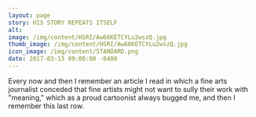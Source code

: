 ```yaml
---
layout: page
story: HIS STORY REPEATS ITSELF
alt:
image: /img/content/HSRI/Aw66KETCYLu2wszQ.jpg
thumb_image: /img/content/HSRI/Aw66KETCYLu2wszQ.jpg
icon_image: /img/content/STANDARD.png
date: 2017-03-13 09:00:00 -0400 
---
```

Every now and then I remember an article I read in which a fine arts journalist conceded that fine artists might not want to sully their work with "meaning," which as a proud cartoonist always bugged me, and then I remember this last row.

